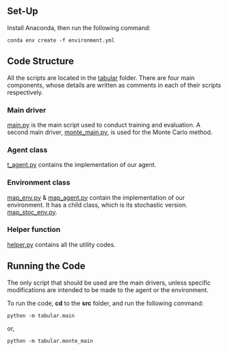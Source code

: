 ## Set-Up

Install Anaconda, then run the following
command:

```
conda env create -f environment.yml
```


## Code Structure

All the scripts are located in the [tabular](src/tabular)
folder. There are four main components, whose details are written as
comments in each of their scripts respectively.

### Main driver 
[main.py](src/tabular/main.py) is the main script used to conduct
training and evaluation. A second main driver, [monte_main.py](src/tabular/monte_main.py), is used for the Monte Carlo method.

### Agent class 
[t_agent.py](src/tabular/t_agent.py) contains the implementation of our agent.

### Environment class 
[map_env.py](src/tabular/map_env.py) &
[map_agent.py](src/tabular/map_agent.py) contain the implementation of
our environment. It has a child class, which is its stochastic version. [map_stoc_env.py](src/tabular/map_stoc_env.py).

### Helper function 
[helper.py](src/tabular/helper.py) contains all the utility codes.


## Running the Code

The only script that should be used are the main drivers, unless
specific modifications are intended to be made to the agent or the environment.

To run the code, **cd** to the **src** folder, and run the following
command:

```
python -m tabular.main
```

or,

```
python -m tabular.monte_main
```

